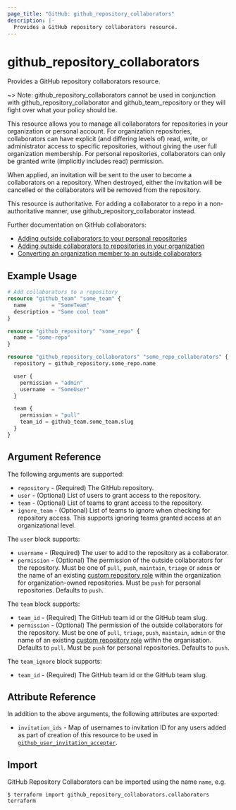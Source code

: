```yaml
---
page_title: "GitHub: github_repository_collaborators"
description: |-
  Provides a GitHub repository collaborators resource.
---
```


# github_repository_collaborators

Provides a GitHub repository collaborators resource.

~> Note: github_repository_collaborators cannot be used in conjunction with github_repository_collaborator and github_team_repository or they will fight over what your policy should be.

This resource allows you to manage all collaborators for repositories in your organization or personal account. For organization repositories, collaborators can have explicit (and differing levels of) read, write, or administrator access to specific repositories, without giving the user full organization membership. For personal repositories, collaborators can only be granted write (implicitly includes read) permission.

When applied, an invitation will be sent to the user to become a collaborators on a repository. When destroyed, either the invitation will be cancelled or the collaborators will be removed from the repository.

This resource is authoritative. For adding a collaborator to a repo in a non-authoritative manner, use github_repository_collaborator instead.

Further documentation on GitHub collaborators:

- [Adding outside collaborators to your personal repositories](https://help.github.com/en/github/setting-up-and-managing-your-github-user-account/managing-access-to-your-personal-repositories)
- [Adding outside collaborators to repositories in your organization](https://help.github.com/articles/adding-outside-collaborators-to-repositories-in-your-organization/)
- [Converting an organization member to an outside collaborators](https://help.github.com/articles/converting-an-organization-member-to-an-outside-collaborator/)

## Example Usage

```terraform
# Add collaborators to a repository
resource "github_team" "some_team" {
  name        = "SomeTeam"
  description = "Some cool team"
}

resource "github_repository" "some_repo" {
  name = "some-repo"
}

resource "github_repository_collaborators" "some_repo_collaborators" {
  repository = github_repository.some_repo.name

  user {
    permission = "admin"
    username  = "SomeUser"
  }

  team {
    permission = "pull"
    team_id = github_team.some_team.slug
  }
}
```

## Argument Reference

The following arguments are supported:

* `repository` - (Required) The GitHub repository.
* `user` - (Optional) List of users to grant access to the repository.
* `team` - (Optional) List of teams to grant access to the repository.
* `ignore_team` - (Optional) List of teams to ignore when checking for repository access. This supports ignoring teams granted access at an organizational level.

The `user` block supports:

* `username` - (Required) The user to add to the repository as a collaborator.
* `permission` - (Optional) The permission of the outside collaborators for the repository. Must be one of `pull`, `push`, `maintain`, `triage` or `admin` or the name of an existing [custom repository role](https://docs.github.com/en/enterprise-cloud@latest/organizations/managing-peoples-access-to-your-organization-with-roles/managing-custom-repository-roles-for-an-organization) within the organization for organization-owned repositories. Must be `push` for personal repositories. Defaults to `push`.

The `team` block supports:

* `team_id` - (Required) The GitHub team id or the GitHub team slug.
* `permission` - (Optional) The permission of the outside collaborators for the repository. Must be one of `pull`, `triage`, `push`, `maintain`, `admin` or the name of an existing [custom repository role](https://docs.github.com/en/enterprise-cloud@latest/organizations/managing-peoples-access-to-your-organization-with-roles/managing-custom-repository-roles-for-an-organization) within the organisation. Defaults to `pull`. Must be `push` for personal repositories. Defaults to `push`.

The `team_ignore` block supports:

* `team_id` - (Required) The GitHub team id or the GitHub team slug.

## Attribute Reference

In addition to the above arguments, the following attributes are exported:

* `invitation_ids` - Map of usernames to invitation ID for any users added as part of creation of this resource to be used in [`github_user_invitation_accepter`](./user_invitation_accepter.html).

## Import

GitHub Repository Collaborators can be imported using the name `name`, e.g.

```
$ terraform import github_repository_collaborators.collaborators terraform
```
